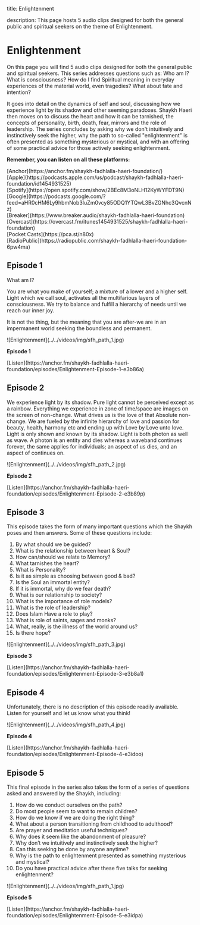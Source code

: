 title: Enlightenment

description: This page hosts 5 audio clips designed for both the general public and spiritual seekers on the theme of Enlightenment.

# Enlightenment

On this page you will find 5 audio clips designed for both the general public and spiritual seekers. This series addresses questions such as: Who am I? What is consciousness? How do I find Spiritual meaning in everyday experiences of the material world, even tragedies? What about fate and intention?

It goes into detail on the dynamics of self and soul, discussing how we experience light by its shadow and other seeming paradoxes. Shaykh Haeri then moves on to discuss the heart and how it can be tarnished, the concepts of personality, birth, death, fear, mirrors and the role of leadership. The series concludes by asking why we don't intuitively and instinctively seek the higher, why the path to so-called "enlightenment" is often presented as something mysterious or mystical, and with an offering of some practical advice for those actively seeking enlightenment.

<div markdown="1" class="card article sidebar center">

**Remember, you can listen on all these platforms:**

<div markdown="3" class="audio-link">
[Anchor](https://anchor.fm/shaykh-fadhlalla-haeri-foundation/)
</div>

<div markdown="3" class="audio-link">
[Apple](https://podcasts.apple.com/us/podcast/shaykh-fadhlalla-haeri-foundation/id1454931525)
</div>

<div markdown="3" class="audio-link">
[Spotify](https://open.spotify.com/show/2BEc8M3oNLH12KyWYFDT9N) 
</div>

<div markdown="3" class="audio-link">
[Google](https://podcasts.google.com/?feed=aHR0cHM6Ly9hbmNob3IuZm0vcy85ODQ1YTQwL3BvZGNhc3QvcnNz)
</div>

<div markdown="3" class="audio-link">
[Breaker](https://www.breaker.audio/shaykh-fadhlalla-haeri-foundation)
</div>

<div markdown="3" class="audio-link">
[Overcast](https://overcast.fm/itunes1454931525/shaykh-fadhlalla-haeri-foundation)
</div>

<div markdown="3" class="audio-link">
[Pocket Casts](https://pca.st/n80x)
</div>

<div markdown="3" class="audio-link">
[RadioPublic](https://radiopublic.com/shaykh-fadhlalla-haeri-foundation-6pw4ma)
</div>

</div>

## Episode 1

What am I?

You are what you make of yourself; a mixture of a lower and a higher self. Light which we call soul, activates all the multifarious layers of consciousness. We try to balance and fulfill a hierarchy of needs until we reach our inner joy.

It is not the thing, but the meaning that you are after-we are in an impermanent world seeking the boundless and permanent.

<div markdown="1" class="card video sidebar center gemoji center-content">

<div markdown="2" class="video-image">
![Enlightenment](../../videos/img/sfh_path_1.jpg)
</div>

**Episode 1**

<div markdown="3" class="video-link">
[Listen](https://anchor.fm/shaykh-fadhlalla-haeri-foundation/episodes/Enlightenment-Episode-1-e3b86a)
</div>

</div>

<div markdown="1" class="clear"></div>

## Episode 2

We experience light by its shadow. Pure light cannot be perceived except as a rainbow. Everything we experience in zone of time/space are images on the screen of non-change. What drives us is the love of that Absolute non-change. We are fueled by the infinite hierarchy of love and passion for beauty, health, harmony etc and ending up with Love by Love unto love. Light is only shown and known by its shadow. Light is both photon as well as wave. A photon is an entity and dies whereas a waveband continues forever, the same applies for individuals; an aspect of us dies, and an aspect of continues on.

<div markdown="1" class="card video sidebar center gemoji center-content">

<div markdown="2" class="video-image">
![Enlightenment](../../videos/img/sfh_path_2.jpg)
</div>

**Episode 2**

<div markdown="3" class="video-link">
[Listen](https://anchor.fm/shaykh-fadhlalla-haeri-foundation/episodes/Enlightenment-Episode-2-e3b89p)
</div>

</div>

<div markdown="1" class="clear"></div>

## Episode 3

This episode takes the form of many important questions which the Shaykh poses and then answers. Some of these questions include:

1. By what should we be guided? 
2. What is the relationship between heart & Soul?
3. How can/should we relate to Memory? 
4. What tarnishes the heart? 
5. What is Personality? 
6. Is it as simple as choosing between good & bad?
7. Is the Soul an immortal entity? 
8. If it is immortal, why do we fear death? 
9. What is our relationship to society?
10. What is the importance of role models?
11. What is the role of leadership?
12. Does Islam Have a role to play?
13. What is role of saints, sages and monks? 
14. What, really, is the illness of the world around us?
15. Is there hope?

<div markdown="1" class="card video sidebar center gemoji center-content">

<div markdown="2" class="video-image">
![Enlightenment](../../videos/img/sfh_path_3.jpg)
</div>

**Episode 3**

<div markdown="3" class="video-link">
[Listen](https://anchor.fm/shaykh-fadhlalla-haeri-foundation/episodes/Enlightenment-Episode-3-e3b8a1)
</div>

</div>

<div markdown="1" class="clear"></div>

## Episode 4

Unfortunately, there is no description of this episode readily available. Listen for yourself and let us know what you think!

<div markdown="1" class="card video sidebar center gemoji center-content">

<div markdown="2" class="video-image">
![Enlightenment](../../videos/img/sfh_path_4.jpg)
</div>

**Episode 4**

<div markdown="3" class="video-link">
[Listen](https://anchor.fm/shaykh-fadhlalla-haeri-foundation/episodes/Enlightenment-Episode-4-e3idoo)
</div>

</div>

<div markdown="1" class="clear"></div>

## Episode 5

This final episode in the series also takes the form of a series of questions asked and answered by the Shaykh, including:

1. How do we conduct ourselves on the path?
2. Do most people seem to want to remain children?
3. How do we know if we are doing the right thing?
4. What about a person transitioning from childhood to adulthood?
5. Are prayer and meditation useful techniques?
6. Why does it seem like the abandonment of pleasure?
7. Why don’t we intuitively and instinctively seek the higher?
8. Can this seeking be done by anyone anytime?
9. Why is the path to enlightenment presented as something mysterious and mystical?
10. Do you have practical advice after these five talks for seeking enlightenment?

<div markdown="1" class="card video sidebar center gemoji center-content">

<div markdown="2" class="video-image">
![Enlightenment](../../videos/img/sfh_path_1.jpg)
</div>

**Episode 5**

<div markdown="3" class="video-link">
[Listen](https://anchor.fm/shaykh-fadhlalla-haeri-foundation/episodes/Enlightenment-Episode-5-e3idpa)
</div>

</div>